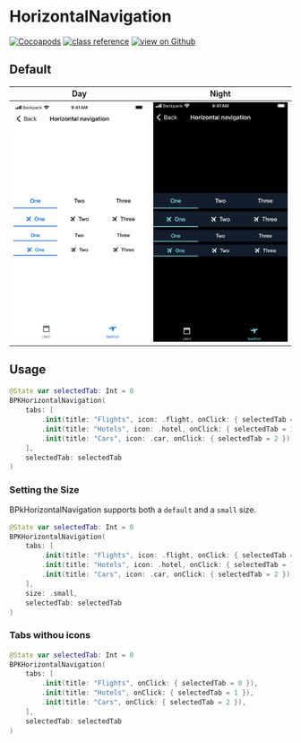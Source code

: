 # HorizontalNavigation

[![Cocoapods](https://img.shields.io/cocoapods/v/Backpack-SwiftUI.svg?style=flat)](hhttps://cocoapods.org/pods/Backpack-SwiftUI)
[![class reference](https://img.shields.io/badge/Class%20reference-iOS-blue)](https://backpack.github.io/ios/versions/latest/swiftui/Structs/BPKBadge.html)
[![view on Github](https://img.shields.io/badge/Source%20code-GitHub-lightgrey)](https://github.com/Skyscanner/backpack-ios/tree/main/Backpack-SwiftUI/Badge)

## Default

| Day | Night |
| --- | --- |
| <img src="https://raw.githubusercontent.com/Skyscanner/backpack-ios/main/screenshots/iPhone-swiftui_horizontal-navigation___default_lm.png" alt="" width="375" /> | <img src="https://raw.githubusercontent.com/Skyscanner/backpack-ios/main/screenshots/iPhone-swiftui_horizontal-navigation___default_dm.png" alt="" width="375" /> |

## Usage

```swift
@State var selectedTab: Int = 0
BPKHorizontalNavigation(
    tabs: [
        .init(title: "Flights", icon: .flight, onClick: { selectedTab = 0 }),
        .init(title: "Hotels", icon: .hotel, onClick: { selectedTab = 1 }),
        .init(title: "Cars", icon: .car, onClick: { selectedTab = 2 }),
    ],
    selectedTab: selectedTab
)
```

### Setting the Size

BPkHorizontalNavigation supports both a `default` and a `small` size.

```swift
@State var selectedTab: Int = 0
BPKHorizontalNavigation(
    tabs: [
        .init(title: "Flights", icon: .flight, onClick: { selectedTab = 0 }),
        .init(title: "Hotels", icon: .hotel, onClick: { selectedTab = 1 }),
        .init(title: "Cars", icon: .car, onClick: { selectedTab = 2 }),
    ],
    size: .small,
    selectedTab: selectedTab
)
```

### Tabs withou icons

```swift
@State var selectedTab: Int = 0
BPKHorizontalNavigation(
    tabs: [
        .init(title: "Flights", onClick: { selectedTab = 0 }),
        .init(title: "Hotels", onClick: { selectedTab = 1 }),
        .init(title: "Cars", onClick: { selectedTab = 2 }),
    ],
    selectedTab: selectedTab
)
```
